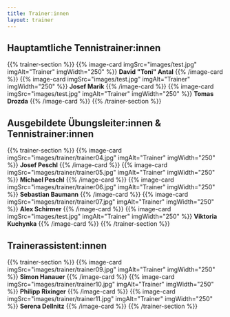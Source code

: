 ```yaml
---
title: Trainer:innen
layout: trainer
---
```


## Hauptamtliche Tennistrainer:innen
{{% trainer-section %}}
{{% image-card imgSrc="images/test.jpg" imgAlt="Trainer" imgWidth="250" %}}
**David "Toni" Antal**
{{% /image-card %}}
{{% image-card imgSrc="images/test.jpg" imgAlt="Trainer" imgWidth="250" %}}
**Josef Marik**
{{% /image-card %}}
{{% image-card imgSrc="images/test.jpg" imgAlt="Trainer" imgWidth="250" %}}
**Tomas Drozda**
{{% /image-card %}}
{{% /trainer-section %}}

## Ausgebildete Übungsleiter:innen & Tennistrainer:innen
{{% trainer-section %}}
{{% image-card imgSrc="images/trainer/trainer04.jpg" imgAlt="Trainer" imgWidth="250" %}}
**Josef Peschl**
{{% /image-card %}}
{{% image-card imgSrc="images/trainer/trainer05.jpg" imgAlt="Trainer" imgWidth="250" %}}
**Michael Peschl**
{{% /image-card %}}
{{% image-card imgSrc="images/trainer/trainer06.jpg" imgAlt="Trainer" imgWidth="250" %}}
**Sebastian Baumann**
{{% /image-card %}}
{{% image-card imgSrc="images/trainer/trainer07.jpg" imgAlt="Trainer" imgWidth="250" %}}
**Alex Schirmer**
{{% /image-card %}}
{{% image-card imgSrc="images/test.jpg" imgAlt="Trainer" imgWidth="250" %}}
**Viktoria Kuchynka**
{{% /image-card %}}
{{% /trainer-section %}}

## Trainerassistent:innen
{{% trainer-section %}}
{{% image-card imgSrc="images/trainer/trainer09.jpg" imgAlt="Trainer" imgWidth="250" %}}
**Simon Hanauer**
{{% /image-card %}}
{{% image-card imgSrc="images/trainer/trainer10.jpg" imgAlt="Trainer" imgWidth="250" %}}
**Philipp Rixinger**
{{% /image-card %}}
{{% image-card imgSrc="images/trainer/trainer11.jpg" imgAlt="Trainer" imgWidth="250" %}}
**Serena Dellnitz**
{{% /image-card %}}
{{% /trainer-section %}}
